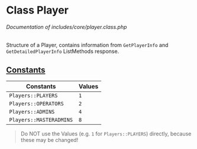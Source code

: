 # Class Player
###### Documentation of includes/core/player.class.php

Structure of a Player, contains information from `GetPlayerInfo` and `GetDetailedPlayerInfo` ListMethods response.



## [Constants](_#Constants)


| Constants								| Values
|-----------------------------------------------------------------------|-------
| `Players::PLAYERS`							| `1`
| `Players::OPERATORS`							| `2`
| `Players::ADMINS`							| `4`
| `Players::MASTERADMINS`						| `8`

> Do NOT use the Values (e.g. `1` for `Players::PLAYERS`) directly, because these may be changed!
